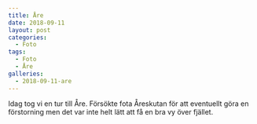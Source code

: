 ```yaml
---
title: Åre
date: 2018-09-11
layout: post
categories:
  - Foto
tags:
  - Foto
  - Åre
galleries:
  - 2018-09-11-are
---
```


Idag tog vi en tur till Åre. Försökte fota Åreskutan för att eventuellt göra en förstorning men det var inte helt lätt att få en bra vy över fjället.
